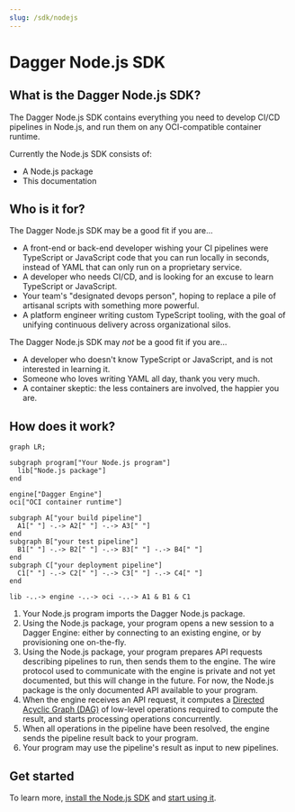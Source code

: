 ```yaml
---
slug: /sdk/nodejs
---
```


# Dagger Node.js SDK

## What is the Dagger Node.js SDK?

The Dagger Node.js SDK contains everything you need to develop CI/CD pipelines in Node.js, and run them on any OCI-compatible container runtime.

Currently the Node.js SDK consists of:

* A Node.js package
* This documentation

## Who is it for?

The Dagger Node.js SDK may be a good fit if you are...

* A front-end or back-end developer wishing your CI pipelines were TypeScript or JavaScript code that you can run locally in seconds, instead of YAML that can only run on a proprietary service.
* A developer who needs CI/CD, and is looking for an excuse to learn TypeScript or JavaScript.
* Your team's "designated devops person", hoping to replace a pile of artisanal scripts with something more powerful.
* A platform engineer writing custom TypeScript tooling, with the goal of unifying continuous delivery across organizational silos.

The Dagger Node.js SDK may *not* be a good fit if you are...

* A developer who doesn't know TypeScript or JavaScript, and is not interested in learning it.
* Someone who loves writing YAML all day, thank you very much.
* A container skeptic: the less containers are involved, the happier you are.

## How does it work?

```mermaid
graph LR;

subgraph program["Your Node.js program"]
  lib["Node.js package"]
end

engine["Dagger Engine"]
oci["OCI container runtime"]

subgraph A["your build pipeline"]
  A1[" "] -.-> A2[" "] -.-> A3[" "]
end
subgraph B["your test pipeline"]
  B1[" "] -.-> B2[" "] -.-> B3[" "] -.-> B4[" "]
end
subgraph C["your deployment pipeline"]
  C1[" "] -.-> C2[" "] -.-> C3[" "] -.-> C4[" "]
end

lib -..-> engine -..-> oci -..-> A1 & B1 & C1
```

1. Your Node.js program imports the Dagger Node.js package.
2. Using the Node.js package, your program opens a new session to a Dagger Engine: either by connecting to an existing engine, or by provisioning one on-the-fly.
3. Using the Node.js package, your program prepares API requests describing pipelines to run, then sends them to the engine. The wire protocol used to communicate with the engine is private and not yet documented, but this will change in the future. For now, the Node.js package is the only documented API available to your program.
4. When the engine receives an API request, it computes a [Directed Acyclic Graph (DAG)](https://en.wikipedia.org/wiki/Directed_acyclic_graph) of low-level operations required to compute the result, and starts processing operations concurrently.
5. When all operations in the pipeline have been resolved, the engine sends the pipeline result back to your program.
6. Your program may use the pipeline's result as input to new pipelines.

## Get started

To learn more, [install the Node.js SDK](./835948-install.md) and [start using it](./783645-get-started.md).
